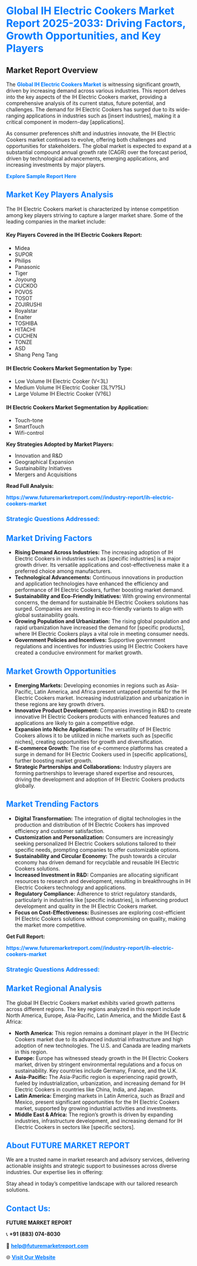 <h1 style="color: #007BFF;">Global IH Electric Cookers Market Report 2025-2033: Driving Factors, Growth Opportunities, and Key Players</h1>

<section id="overview">
<h2>Market Report Overview</h2>
<p>The <a href="https://www.futuremarketreport.com//industry-report/ih-electric-cookers-market" style="color: #007BFF; text-decoration: none;"><strong>Global IH Electric Cookers Market</strong></a> is witnessing significant growth, driven by increasing demand across various industries. This report delves into the key aspects of the IH Electric Cookers market, providing a comprehensive analysis of its current status, future potential, and challenges. The demand for IH Electric Cookers has surged due to its wide-ranging applications in industries such as [insert industries], making it a critical component in modern-day [applications].</p>
<p>As consumer preferences shift and industries innovate, the IH Electric Cookers market continues to evolve, offering both challenges and opportunities for stakeholders. The global market is expected to expand at a substantial compound annual growth rate (CAGR) over the forecast period, driven by technological advancements, emerging applications, and increasing investments by major players.</p>
</section>

<section id="overview">
<p><a href="https://www.futuremarketreport.com//request-sample/reportId=82960" style="color: #007BFF; text-decoration: none;"><strong>Explore Sample Report Here</strong></a></p>
</section>

<section id="key-players">
<h2 style="color: #007BFF;">Market Key Players Analysis</h2>
<p>The IH Electric Cookers market is characterized by intense competition among key players striving to capture a larger market share. Some of the leading companies in the market include:</p>
<h4>Key Players Covered in the IH Electric Cookers Report:</h4>
<ul><li>Midea</li><li>SUPOR</li><li>Philips</li><li>Panasonic</li><li>Tiger</li><li>Joyoung</li><li>CUCKOO</li><li>POVOS</li><li>TOSOT</li><li>ZOJIRUSHI</li><li>Royalstar</li><li>Enaiter</li><li>TOSHIBA</li><li>HITACHI</li><li>CUCHEN</li><li>TONZE</li><li>ASD</li><li>Shang Peng Tang</li></ul>
<h4>IH Electric Cookers Market Segmentation by Type:</h4>
<ul><li>Low Volume IH Electric Cooker (V&lt;3L)</li><li>Medium Volume IH Electric Cooker (3L?V?5L)</li><li>Large Volume IH Electric Cooker (V?6L)</li></ul>

<h4>IH Electric Cookers Market Segmentation by Application:</h4>
<ul><li>Touch-tone</li><li>SmartTouch</li><li>Wifi-control</li></ul>
<p><strong>Key Strategies Adopted by Market Players:</strong></p>
<ul>
<li>Innovation and R&D</li>
<li>Geographical Expansion</li>
<li>Sustainability Initiatives</li>
<li>Mergers and Acquisitions</li>
</ul>
</section>

<section>
<p><strong>Read Full Analysis: </strong></p><a href="https://www.futuremarketreport.com//industry-report/ih-electric-cookers-market" style="color: #007BFF; text-decoration: none;"><strong>https://www.futuremarketreport.com//industry-report/ih-electric-cookers-market</strong></a>
<h3 style="color: #007BFF;">Strategic Questions Addressed:</h3>
</section>

<section id="driving-factors">
<h2 style="color: #007BFF;">Market Driving Factors</h2>
<ul>
<li><strong>Rising Demand Across Industries:</strong> The increasing adoption of IH Electric Cookers in industries such as [specific industries] is a major growth driver. Its versatile applications and cost-effectiveness make it a preferred choice among manufacturers.</li>
<li><strong>Technological Advancements:</strong> Continuous innovations in production and application technologies have enhanced the efficiency and performance of IH Electric Cookers, further boosting market demand.</li>
<li><strong>Sustainability and Eco-Friendly Initiatives:</strong> With growing environmental concerns, the demand for sustainable IH Electric Cookers solutions has surged. Companies are investing in eco-friendly variants to align with global sustainability goals.</li>
<li><strong>Growing Population and Urbanization:</strong> The rising global population and rapid urbanization have increased the demand for [specific products], where IH Electric Cookers plays a vital role in meeting consumer needs.</li>
<li><strong>Government Policies and Incentives:</strong> Supportive government regulations and incentives for industries using IH Electric Cookers have created a conducive environment for market growth.</li>
</ul>
</section>

<section id="growth-opportunities">
<h2 style="color: #007BFF;">Market Growth Opportunities</h2>
<ul>
<li><strong>Emerging Markets:</strong> Developing economies in regions such as Asia-Pacific, Latin America, and Africa present untapped potential for the IH Electric Cookers market. Increasing industrialization and urbanization in these regions are key growth drivers.</li>
<li><strong>Innovative Product Development:</strong> Companies investing in R&D to create innovative IH Electric Cookers products with enhanced features and applications are likely to gain a competitive edge.</li>
<li><strong>Expansion into Niche Applications:</strong> The versatility of IH Electric Cookers allows it to be utilized in niche markets such as [specific niches], creating opportunities for growth and diversification.</li>
<li><strong>E-commerce Growth:</strong> The rise of e-commerce platforms has created a surge in demand for IH Electric Cookers used in [specific applications], further boosting market growth.</li>
<li><strong>Strategic Partnerships and Collaborations:</strong> Industry players are forming partnerships to leverage shared expertise and resources, driving the development and adoption of IH Electric Cookers products globally.</li>
</ul>
</section>

<section id="trending-factors">
<h2 style="color: #007BFF;">Market Trending Factors</h2>
<ul>
<li><strong>Digital Transformation:</strong> The integration of digital technologies in the production and distribution of IH Electric Cookers has improved efficiency and customer satisfaction.</li>
<li><strong>Customization and Personalization:</strong> Consumers are increasingly seeking personalized IH Electric Cookers solutions tailored to their specific needs, prompting companies to offer customizable options.</li>
<li><strong>Sustainability and Circular Economy:</strong> The push towards a circular economy has driven demand for recyclable and reusable IH Electric Cookers solutions.</li>
<li><strong>Increased Investment in R&D:</strong> Companies are allocating significant resources to research and development, resulting in breakthroughs in IH Electric Cookers technology and applications.</li>
<li><strong>Regulatory Compliance:</strong> Adherence to strict regulatory standards, particularly in industries like [specific industries], is influencing product development and quality in the IH Electric Cookers market.</li>
<li><strong>Focus on Cost-Effectiveness:</strong> Businesses are exploring cost-efficient IH Electric Cookers solutions without compromising on quality, making the market more competitive.</li>
</ul>
</section>

<section>
<p><strong>Get Full Report: </strong></p><a href="https://www.futuremarketreport.com//industry-report/ih-electric-cookers-market" style="color: #007BFF; text-decoration: none;"><strong>https://www.futuremarketreport.com//industry-report/ih-electric-cookers-market</strong></a>
<h3 style="color: #007BFF;">Strategic Questions Addressed:</h3>
</section>


<section id="regional-analysis">
<h2 style="color: #007BFF;">Market Regional Analysis</h2>
<p>The global IH Electric Cookers market exhibits varied growth patterns across different regions. The key regions analyzed in this report include North America, Europe, Asia-Pacific, Latin America, and the Middle East & Africa:</p>
<ul>
<li><strong>North America:</strong> This region remains a dominant player in the IH Electric Cookers market due to its advanced industrial infrastructure and high adoption of new technologies. The U.S. and Canada are leading markets in this region.</li>
<li><strong>Europe:</strong> Europe has witnessed steady growth in the IH Electric Cookers market, driven by stringent environmental regulations and a focus on sustainability. Key countries include Germany, France, and the U.K.</li>
<li><strong>Asia-Pacific:</strong> The Asia-Pacific region is experiencing rapid growth, fueled by industrialization, urbanization, and increasing demand for IH Electric Cookers in countries like China, India, and Japan.</li>
<li><strong>Latin America:</strong> Emerging markets in Latin America, such as Brazil and Mexico, present significant opportunities for the IH Electric Cookers market, supported by growing industrial activities and investments.</li>
<li><strong>Middle East & Africa:</strong> The region’s growth is driven by expanding industries, infrastructure development, and increasing demand for IH Electric Cookers in sectors like [specific sectors].</li>
</ul>
</section>

<footer>
<h2 style="color: #007BFF;">About FUTURE MARKET REPORT</h2>
<p>We are a trusted name in market research and advisory services, delivering actionable insights and strategic support to businesses across diverse industries. Our expertise lies in offering:</p>

<p>Stay ahead in today’s competitive landscape with our tailored research solutions.</p>

<h2 style="color: #007BFF;">Contact Us:</h2>
<p><strong>FUTURE MARKET REPORT</strong></p>
<p>📞 <strong>+91 (883) 074-8030</strong></p>
<p>📧 <strong><a href="mailto:help@futuremarketreport.com" style="color: #007BFF;">help@futuremarketreport.com</a></strong></p>
<p>🌐 <strong><a href="https://www.futuremarketreport.com/" style="color: #007BFF;">Visit Our Website</a></strong></p>
</footer>